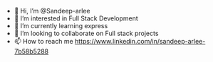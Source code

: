 - 👋 Hi, I’m @Sandeep-arlee
- 👀 I’m interested in Full Stack Development 
- 🌱 I’m currently learning express
- 💞️ I’m looking to collaborate on Full stack projects
- 📫 How to reach me https://www.linkedin.com/in/sandeep-arlee-7b58b5288

<!---
Sandeep-arlee/Sandeep-arlee is a ✨ special ✨ repository because its `README.md` (this file) appears on your GitHub profile.
You can click the Preview link to take a look at your changes.
--->
